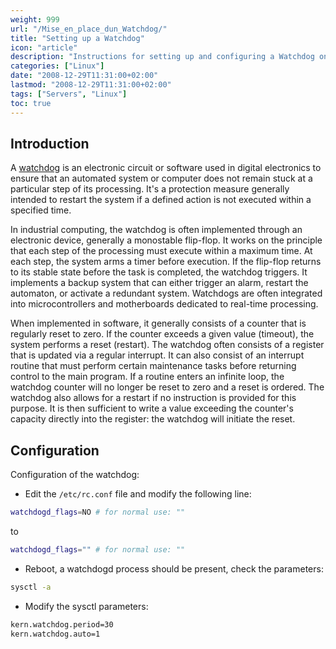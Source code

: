 ```yaml
---
weight: 999
url: "/Mise_en_place_dun_Watchdog/"
title: "Setting up a Watchdog"
icon: "article"
description: "Instructions for setting up and configuring a Watchdog on a system to ensure automatic restart when the system becomes unresponsive."
categories: ["Linux"]
date: "2008-12-29T11:31:00+02:00"
lastmod: "2008-12-29T11:31:00+02:00"
tags: ["Servers", "Linux"]
toc: true
---
```


## Introduction

A [watchdog](https://fr.wikipedia.org/wiki/Watchdog) is an electronic circuit or software used in digital electronics to ensure that an automated system or computer does not remain stuck at a particular step of its processing. It's a protection measure generally intended to restart the system if a defined action is not executed within a specified time.

In industrial computing, the watchdog is often implemented through an electronic device, generally a monostable flip-flop. It works on the principle that each step of the processing must execute within a maximum time. At each step, the system arms a timer before execution. If the flip-flop returns to its stable state before the task is completed, the watchdog triggers. It implements a backup system that can either trigger an alarm, restart the automaton, or activate a redundant system. Watchdogs are often integrated into microcontrollers and motherboards dedicated to real-time processing.

When implemented in software, it generally consists of a counter that is regularly reset to zero. If the counter exceeds a given value (timeout), the system performs a reset (restart). The watchdog often consists of a register that is updated via a regular interrupt. It can also consist of an interrupt routine that must perform certain maintenance tasks before returning control to the main program. If a routine enters an infinite loop, the watchdog counter will no longer be reset to zero and a reset is ordered. The watchdog also allows for a restart if no instruction is provided for this purpose. It is then sufficient to write a value exceeding the counter's capacity directly into the register: the watchdog will initiate the reset.

## Configuration

Configuration of the watchdog:

- Edit the `/etc/rc.conf` file and modify the following line:

```bash
watchdogd_flags=NO # for normal use: ""
```

to

```bash
watchdogd_flags="" # for normal use: ""
```

- Reboot, a watchdogd process should be present, check the parameters:

```bash
sysctl -a
```

- Modify the sysctl parameters:

```bash {linenos=table}
kern.watchdog.period=30
kern.watchdog.auto=1
```

